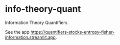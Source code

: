 # info-theory-quant
Information Theory Quantifiers.

See the app https://quantifiers-stocks-entropy-fisher-information.streamlit.app.
